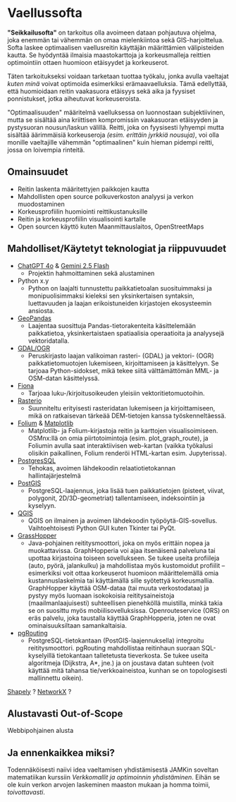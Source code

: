 # Vaellussofta

**"Seikkailusofta"** on tarkoitus olla avoimeen dataan pohjautuva ohjelma, joka enemmän tai vähemmän on omaa mielenkiintoa sekä GIS-harjoittelua. Softa laskee optimaalisen vaellusreitin käyttäjän määrittämien välipisteiden kautta. Se hyödyntää ilmaisia maastokarttoja ja korkeusmalleja reittien optimointiin ottaen huomioon etäisyydet ja korkeuserot.

Täten tarkoitukseksi voidaan tarketaan tuottaa työkalu, jonka avulla vaeltajat _kuten minä_ voivat optimoida esimerkiksi erämaavaelluksia. Tämä edellyttää, että huomioidaan reitin vaakasuora etäisyys sekä aika ja fyysiset ponnistukset, jotka aiheutuvat korkeuseroista. 

"Optimaalisuuden" määritelmä vaelluksessa on luonnostaan subjektiivinen, mutta se sisältää aina kriittisen kompromissin vaakasuoran etäisyyden ja pystysuoran nousun/laskun välillä. Reitti, joka on fyysisesti lyhyempi mutta sisältää äärimmäisiä korkeuseroja _(esim. erittäin jyrkkiä nousuja)_, voi olla monille vaeltajille vähemmän "optimaalinen" kuin hieman pidempi reitti, jossa on loivempia rinteitä.  

## Omainsuudet
- Reitin laskenta määritettyjen paikkojen kautta
- Mahdollisten open source polkuverkoston analyysi ja verkon muodostaminen
- Korkeusprofiilin huomiointi reittikustanuksille
- Reitin ja korkeusprofiilin visualisointi kartalle
- Open sourcen käyttö kuten Maanmittauslaitos, OpenStreetMaps

## Mahdolliset/Käytetyt teknologiat ja riippuvuudet
- [ChatGPT 4o](https://chatgpt.com/) & [Gemini 2.5 Flash](https://gemini.google.com/)
    * Projektin hahmoittaminen sekä alustaminen
- Python x.y
    * Python on laajalti tunnustettu paikkatietoalan suosituimmaksi ja monipuolisimmaksi kieleksi sen yksinkertaisen syntaksin, luettavuuden ja laajan erikoistuneiden kirjastojen ekosysteemin ansiosta.
- [GeoPandas](https://geopandas.org/)
    * Laajentaa suosittuja Pandas-tietorakenteita käsittelemään paikkatietoa, yksinkertaistaen spatiaalisia operaatioita ja analyysejä vektoridatalla.
-  [GDAL/OGR](https://gdal.org/en/stable/)
    * Peruskirjasto laajan valikoiman rasteri- (GDAL) ja vektori- (OGR) paikkatietomuotojen lukemiseen, kirjoittamiseen ja käsittelyyn. Se tarjoaa Python-sidokset, mikä tekee siitä välttämättömän MML- ja OSM-datan käsittelyssä. 
- [Fiona](https://fiona.readthedocs.io/)
    * Tarjoaa luku-/kirjoitusoikeuden yleisiin vektoritietomuotoihin.
- [Rasterio](https://rasterio.readthedocs.io/)
    * Suunniteltu erityisesti rasteridatan lukemiseen ja kirjoittamiseen, mikä on ratkaisevan tärkeää DEM-tietojen kanssa työskenneltäessä.
- [Folium](https://python-visualization.github.io/folium/) & [Matplotlib](https://matplotlib.org/)
    * Matplotlib- ja Folium-kirjastoja reitin ja karttojen visualisoimiseen. OSMnx:llä on omia piirtotoimintoja (esim. plot_graph_route), ja Foliumin avulla saat interaktiivisen web-kartan (vaikka työkalusi olisikin paikallinen, Folium renderöi HTML-kartan esim. Jupyterissa).
- [PostgresSQL]()
    * Tehokas, avoimen lähdekoodin relaatiotietokannan hallintajärjestelmä
- [PostGIS]()
    * PostgreSQL-laajennus, joka lisää tuen paikkatietojen (pisteet, viivat, polygonit, 2D/3D-geometriat) tallentamiseen, indeksointiin ja kyselyyn. 
- [QGIS]()
    * QGIS on ilmainen ja avoimen lähdekoodin työpöytä-GIS-sovellus. Vaihtoehtoisesti Python GUI kuten Tkinter tai PyQt.
- [GrassHopper]()
    * Java-pohjainen reititysmoottori, joka on myös erittäin nopea ja muokattavissa. GraphHopperia voi ajaa itsenäisenä palveluna tai upottaa kirjastoina toiseen sovellukseen. Se tukee useita profiileja (auto, pyörä, jalankulku) ja mahdollistaa myös kustomoidut profiilit – esimerkiksi voit ottaa korkeuserot huomioon määrittelemällä omia kustannuslaskelmia tai käyttämällä sille syötettyä korkeusmallia. GraphHopper käyttää OSM-dataa (tai muuta verkostodataa) ja pystyy myös luomaan isokokoisia reititysaineistoja (maailmanlaajuisesti) suhteellisen pienehköllä muistilla, minkä takia se on suosittu myös mobiilisovelluksissa. Openrouteservice (ORS) on eräs palvelu, joka taustalla käyttää GraphHopperia, joten ne ovat ominaisuuksiltaan samankaltaisia.
- [pgRouting]()
    * PostgreSQL-tietokantaan (PostGIS-laajennuksella) integroitu reititysmoottori. pgRouting mahdollistaa reitinhaun suoraan SQL-kyselyillä tietokantaan talletetusta tieverkosta. Se tukee useita algoritmeja (Dijkstra, A*, jne.) ja on joustava datan suhteen (voit käyttää mitä tahansa tie/verkkoaineistoa, kunhan se on topologisesti mallinnettu oikein).

[Shapely](https://shapely.readthedocs.io/) ?
[NetworkX](https://networkx.org/) ?




## Alustavasti Out-of-Scope
Webbipohjainen alusta

## Ja ennenkaikkea miksi?
Todennäköisesti naiivi idea vaeltamisen yhdistämisestä JAMKin soveltan matematiikan kurssiin _Verkkomallit ja optimoinnin yhdistäminen_. Eihän se ole kuin verkon arvojen laskeminen maaston mukaan ja homma toimii, _toivottavasti_.

